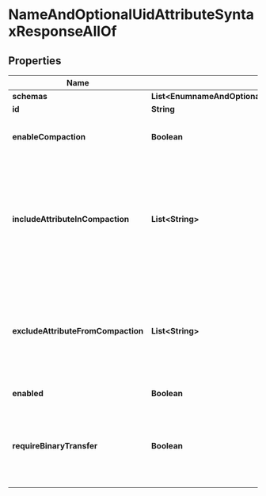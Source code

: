

# NameAndOptionalUidAttributeSyntaxResponseAllOf


## Properties

| Name | Type | Description | Notes |
|------------ | ------------- | ------------- | -------------|
|**schemas** | **List&lt;EnumnameAndOptionalUidAttributeSyntaxSchemaUrn&gt;** |  |  [optional] |
|**id** | **String** | Name of the Attribute Syntax |  [optional] |
|**enableCompaction** | **Boolean** | Indicates whether values of attributes with this syntax should be compacted when stored in a local DB database. |  [optional] |
|**includeAttributeInCompaction** | **List&lt;String&gt;** | Specifies the specific attributes (which should be associated with this syntax) whose values should be compacted. If one or more include attributes are specified, then only those attributes will have their values compacted. If not set then all attributes will have their values compacted. The exclude-attribute-from-compaction property takes precedence over this property. |  [optional] |
|**excludeAttributeFromCompaction** | **List&lt;String&gt;** | Specifies the specific attributes (which should be associated with this syntax) whose values should not be compacted. If one or more exclude attributes are specified, then values of those attributes will not have their values compacted. This property takes precedence over the include-attribute-in-compaction property. |  [optional] |
|**enabled** | **Boolean** | Indicates whether the Attribute Syntax is enabled. |  [optional] |
|**requireBinaryTransfer** | **Boolean** | Indicates whether values of this attribute are required to have a \&quot;binary\&quot; transfer option as described in RFC 4522. Attributes with this syntax will generally be referenced with names including \&quot;;binary\&quot; (e.g., \&quot;userCertificate;binary\&quot;). |  [optional] |



